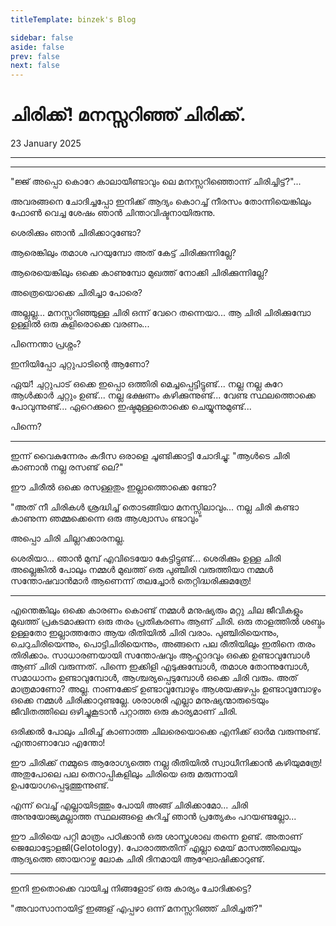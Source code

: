 ```yaml
---
titleTemplate: binzek's Blog

sidebar: false
aside: false
prev: false
next: false
---
```


# ചിരിക്ക്! മനസ്സറിഞ്ഞ് ചിരിക്ക്.

23 January 2025

---

---

"ജ്ജ് അപ്പൊ കൊറേ കാലായീണ്ടാവും ലെ മനസ്സറിഞ്ഞൊന്ന് ചിരിച്ചിട്ട്?"...

അവരങ്ങനെ ചോദിച്ചപ്പോ ഇനിക്ക് ആദ്യം കൊറച്ച് നീരസം തോന്നിയെങ്കിലും ഫോൺ വെച്ച ശേഷം ഞാൻ ചിന്താവിഷ്ടനായിരുന്നു.

ശെരിക്കും ഞാൻ ചിരിക്കാറുണ്ടോ?

ആരെങ്കിലും തമാശ പറയുമ്പോ അത് കേട്ട് ചിരിക്കുന്നില്ലേ?

ആരെയെങ്കിലും ഒക്കെ കാണുമ്പോ മുഖത്ത് നോക്കി ചിരിക്കുന്നില്ലേ?

അത്രെയൊക്കെ ചിരിച്ചാ പോരെ?

അല്ലല്ല... മനസ്സറിഞ്ഞുള്ള ചിരി ഒന്ന് വേറെ തന്നെയാ... ആ ചിരി ചിരിക്കുമ്പോ ഉള്ളിൽ ഒരു കുളിരൊക്കെ വരണം...

പിന്നെന്താ പ്രശ്നം?

ഇനിയിപ്പോ ചുറ്റുപാടിന്റെ ആണോ?

ഏയ്! ചുറ്റുപാട് ഒക്കെ ഇപ്പൊ ഒത്തിരി മെച്ചപ്പെട്ടിട്ടുണ്ട്... നല്ല നല്ല കുറേ ആൾക്കാർ ചുറ്റും ഉണ്ട്... നല്ല ഭക്ഷണം കഴിക്കുന്നുണ്ട്... വേണ്ട സ്ഥലത്തൊക്കെ പോവുന്നുണ്ട്... ഏറെക്കുറെ ഇഷ്ടമുള്ളതൊക്കെ ചെയ്യുന്നുമുണ്ട്...

പിന്നെ?

---

ഇന്ന് വൈകുന്നേരം കദീസ ഒരാളെ ചൂണ്ടിക്കാട്ടി ചോദിച്ചു: "ആൾടെ ചിരി കാണാൻ നല്ല രസണ്ട് ലെ?"

ഈ ചിരീൽ ഒക്കെ രസള്ളതും ഇല്ലാത്തൊക്കെ ണ്ടോ?

"അത് നീ ചിരികൾ ശ്രദ്ധിച്ച് തൊടങ്ങിയാ മനസ്സിലാവും... നല്ല ചിരി കണ്ടാ കാണുന്ന ഞമ്മക്കെന്നെ ഒരു ആശ്വാസം ണ്ടാവും"

അപ്പൊ ചിരി ചില്ലറക്കാരനല്ല.

ശെരിയാ... ഞാൻ മുമ്പ് എവിടെയോ കേട്ടിട്ടുണ്ട്... ശെരിക്കും ഉള്ള ചിരി അല്ലെങ്കിൽ പോലും നമ്മൾ മുഖത്ത് ഒരു പുഞ്ചിരി വരുത്തിയാ നമ്മൾ സന്തോഷവാൻമാർ ആണെന്ന് തലച്ചോർ തെറ്റിദ്ധരിക്കുമത്രേ!

---

എന്തെങ്കിലും ഒക്കെ കാരണം കൊണ്ട് നമ്മൾ മനുഷ്യരും മറ്റു ചില ജീവികളും മുഖത്ത് പ്രകടമാക്കുന്ന ഒരു തരം പ്രതികരണം ആണ് ചിരി. ഒരു താളത്തിൽ ശബ്ദം ഉള്ളതോ ഇല്ലാത്തതോ ആയ രീതിയിൽ ചിരി വരാം. പുഞ്ചിരിയെന്നും, ചെറുചിരിയെന്നും, പൊട്ടിചിരിയെന്നും, അങ്ങനെ പല രീതിയിലും ഇതിനെ തരം തിരിക്കാം. സാധാരണയായി സന്തോഷവും ആഹ്ലാദവും ഒക്കെ ഉണ്ടാവുമ്പോൾ ആണ് ചിരി വരുന്നത്. പിന്നെ ഇക്കിളി എടുക്കുമ്പോൾ, തമാശ തോന്നുമ്പോൾ, സമാധാനം ഉണ്ടാവുമ്പോൾ, ആശ്ചര്യപ്പെടുമ്പോൾ ഒക്കെ ചിരി വരും. അത് മാത്രമാണോ? അല്ല. നാണക്കേട് ഉണ്ടാവുമ്പോഴും ആശയക്കുഴപ്പം ഉണ്ടാവുമ്പോഴും ഒക്കെ നമ്മൾ ചിരിക്കാറുണ്ടല്ലേ. ശരാശരി എല്ലാ മനുഷ്യന്മാരുടെയും ജീവിതത്തിലെ ഒഴിച്ചുകൂടാൻ പറ്റാത്ത ഒരു കാര്യമാണ് ചിരി.

ഒരിക്കൽ പോലും ചിരിച്ച് കാണാത്ത ചിലരെയൊക്കെ എനിക്ക് ഓർമ വരുന്നുണ്ട്. എന്താണാവോ എന്തോ!

ഈ ചിരിക്ക് നമ്മുടെ ആരോഗ്യത്തെ നല്ല രീതിയിൽ സ്വാധീനിക്കാൻ കഴിയുമത്രേ! അതുപോലെ പല തെറാപ്പികളിലും ചിരിയെ ഒരു മരുന്നായി ഉപയോഗപ്പെടുത്തുന്നുണ്ട്.

എന്ന് വെച്ച് എല്ലായിടത്തും പോയി അങ്ങ് ചിരിക്കാമോ... ചിരി അനുയോജ്യമല്ലാത്ത സ്ഥലങ്ങളെ കുറിച്ച് ഞാൻ പ്രത്യേകം പറയണ്ടല്ലോ...

ഈ ചിരിയെ പറ്റി മാത്രം പഠിക്കാൻ ഒരു ശാസ്ത്രശാഖ തന്നെ ഉണ്ട്. അതാണ് ജെലോട്ടോളജി(Gelotology). പോരാത്തതിന് എല്ലാ മെയ് മാസത്തിലെയും ആദ്യത്തെ ഞായറാഴ്ച ലോക ചിരി ദിനമായി ആഘോഷിക്കാറുണ്ട്.

---

ഇനി ഇതൊക്കെ വായിച്ച നിങ്ങളോട് ഒരു കാര്യം ചോദിക്കട്ടെ?

"അവാസാനായിട്ട് ഇങ്ങള് എപ്പഴാ ഒന്ന് മനസ്സറിഞ്ഞ് ചിരിച്ചത്?"
